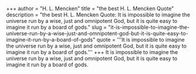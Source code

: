 +++
author = "H. L. Mencken"
title = "the best H. L. Mencken Quote"
description = "the best H. L. Mencken Quote: It is impossible to imagine the universe run by a wise, just and omnipotent God, but it is quite easy to imagine it run by a board of gods."
slug = "it-is-impossible-to-imagine-the-universe-run-by-a-wise-just-and-omnipotent-god-but-it-is-quite-easy-to-imagine-it-run-by-a-board-of-gods"
quote = '''It is impossible to imagine the universe run by a wise, just and omnipotent God, but it is quite easy to imagine it run by a board of gods.'''
+++
It is impossible to imagine the universe run by a wise, just and omnipotent God, but it is quite easy to imagine it run by a board of gods.
